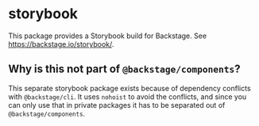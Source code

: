 # storybook

This package provides a Storybook build for Backstage. See https://backstage.io/storybook/.

## Why is this not part of `@backstage/components`?

This separate storybook package exists because of dependency conflicts with `@backstage/cli`. It uses `nohoist` to avoid the conflicts, and since you can only use that in private packages it has to be separated out of `@backstage/components`.

